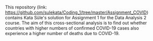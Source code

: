 This repository (link: https://github.com/sulekata/Coding_1/tree/master/Assignment_COVID) contains Kata Süle's solution for Assignment 1 for the Data Analysis 2 course. The aim of this cross-sectional analysis is to find out whether countries with higher numbers of confirmed COVID-19 cases also experience a higher number of deaths due to COVID-19.
